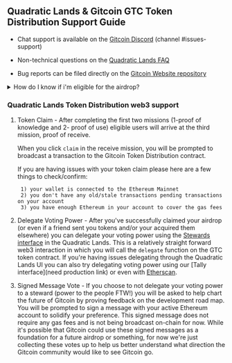 ## Quadratic Lands & Gitcoin GTC Token Distribution Support Guide

- Chat support is available on the [Gitcoin Discord](https://discord.gg/gitcoin) (channel #issues-support) 

- Non-technical questions on the [Quadratic Lands FAQ](https://gitcoin.co/quadraticlands/faq)

- Bug reports can be filed directly on the [Gitcoin Website repository](https://github.com/gitcoinco/web/issues)

<details>
  <summary>How do I know if i'm eligible for the airdrop?</summary>
  
  Tokens are being airdropped to people who have been active on Gitcoin.co through bounties, hackathons, and grants using a custom distribution algorithm. At the time of token launch (5/25/2021), there are three different ways to see/know if you are eligible for the air drop.  
  1. The [Gitcoin.co](https://gitcoin.co) landing page will show that you have a claim available in the banner 
  2. You will see a message message on the [Quadratic Lands Mission](http://gitcoin.co/quadraticlands/mission) page: 
  > Complete all 3 missions to receive your tokens.
  3. The [Quadratic Lands](https://gitcoin.co/quadraticlands) landing page will show a claim total in the navigation bar  
</details>

### Quadratic Lands Token Distribution web3 support

1) Token Claim - After completing the first two missions (1-proof of knowledge and 2- proof of use) eligible users will arrive at the third mission, proof of receive.

    When you click `claim` in the receive mission, you will be prompted to broadcast a transaction to the Gitcoin Token Distribution contract. 

    If you are having issues with your token claim please here are a few things to check/confirm:

        1) your wallet is connected to the Ethereum Mainnet 
        2) you don't have any old/stale transactions pending transactions on your account
        3) you have enough Ethereum in your account to cover the gas fees


2) Delegate Voting Power - After you've successfully claimed your airdrop (or even if a friend sent you tokens and/or your acquired them elsewhere) you can delegate your voting power using the [Stewards interface](https://gitcoin.co/quadraticlands/stewards) in the Quadratic Lands. This is a relatively straight forward web3 interaction in which you will call the `delegate` function on the GTC token contract. If you're having issues delegating through the Quadratic Lands UI you can also try delegating voting power using our [Tally interface](need production link) or even with [Etherscan](https://etherscan.io/address/0xde30da39c46104798bb5aa3fe8b9e0e1f348163f#writeContract). 

3) Signed Message Vote - If you choose to not delegate your voting power to a steward (power to the people FTW!) you will be asked to help chart the future of Gitcoin by proving feedback on the development road map.  You will be prompted to sign a message with your active Ethereum account to solidify your preference. This signed message does not require any gas fees and is not  being broadcast on-chain for now. While it's possible that Gitcoin could use these signed messages as a foundation for a future airdrop or something, for now we're just collecting these votes up to help us better understand what direction the Gitcoin community would like to see Gitcoin go. 